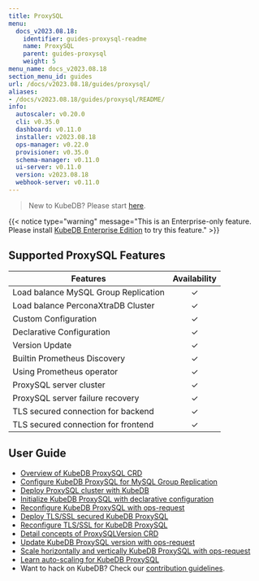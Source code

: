 ```yaml
---
title: ProxySQL
menu:
  docs_v2023.08.18:
    identifier: guides-proxysql-readme
    name: ProxySQL
    parent: guides-proxysql
    weight: 5
menu_name: docs_v2023.08.18
section_menu_id: guides
url: /docs/v2023.08.18/guides/proxysql/
aliases:
- /docs/v2023.08.18/guides/proxysql/README/
info:
  autoscaler: v0.20.0
  cli: v0.35.0
  dashboard: v0.11.0
  installer: v2023.08.18
  ops-manager: v0.22.0
  provisioner: v0.35.0
  schema-manager: v0.11.0
  ui-server: v0.11.0
  version: v2023.08.18
  webhook-server: v0.11.0
---
```


> New to KubeDB? Please start [here](/docs/v2023.08.18/README).

{{< notice type="warning" message="This is an Enterprise-only feature. Please install [KubeDB Enterprise Edition](/docs/v2023.08.18/setup/install/enterprise) to try this feature." >}}

## Supported ProxySQL Features

| Features                             | Availability |
| ------------------------------------ | :----------: |
| Load balance MySQL Group Replication |   &#10003;   |
| Load balance PerconaXtraDB Cluster   |   &#10003;   |
| Custom Configuration                 |   &#10003;   |
| Declarative Configuration            |   &#10003;   |
| Version Update                       |   &#10003;   |
| Builtin Prometheus Discovery         |   &#10003;   |
| Using Prometheus operator            |   &#10003;   |
| ProxySQL server cluster              |   &#10003;   |
| ProxySQL server failure recovery     |   &#10003;   |
| TLS secured connection for backend   |   &#10003;   |
| TLS secured connection for frontend  |   &#10003;   |

## User Guide

- [Overview of KubeDB ProxySQL CRD](/docs/v2023.08.18/guides/proxysql/concepts/proxysql/) 
- [Configure KubeDB ProxySQL for MySQL Group Replication](/docs/v2023.08.18/guides/proxysql/quickstart/mysqlgrp/)
- [Deploy ProxySQL cluster with KubeDB](/docs/v2023.08.18/guides/proxysql/clustering/proxysql-cluster/) 
- [Initialize KubeDB ProxySQL with declarative configuration](/docs/v2023.08.18/guides/proxysql/concepts/declarative-configuration/) 
- [Reconfigure KubeDB ProxySQL with ops-request](/docs/v2023.08.18/guides/proxysql/concepts/opsrequest/)
- [Deploy TLS/SSL secured KubeDB ProxySQL](/docs/v2023.08.18/guides/proxysql/tls/configure/)
- [Reconfigure TLS/SSL for KubeDB ProxySQL](/docs/v2023.08.18/guides/proxysql/reconfigure-tls/cluster/)
- [Detail concepts of ProxySQLVersion CRD](/docs/v2023.08.18/guides/proxysql/concepts/proxysql-version/)
- [Update KubeDB ProxySQL version with ops-request](/docs/v2023.08.18/guides/proxysql/update-version/cluster/)
- [Scale horizontally and vertically KubeDB ProxySQL with ops-request](/docs/v2023.08.18/guides/proxysql/scaling/horizontal-scaling/cluster/)
- [Learn auto-scaling for KubeDB ProxySQL](/docs/v2023.08.18/guides/proxysql/autoscaler/compute/cluster/)
- Want to hack on KubeDB? Check our [contribution guidelines](/docs/v2023.08.18/CONTRIBUTING).
